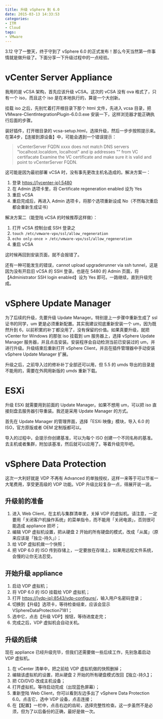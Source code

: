 ```yaml
---
title: 升级 vSphere 到 6.0
date: 2015-03-13 14:33:53
categories:
- ITM
- Cloud
tags:
- VMware
---
```

3.12 守了一整天，终于守到了 vSphere 6.0 的正式发布！那么今天当然第一件事情就是做升级了。下面分享一下升级过程中的一点经验。
<!-- more -->

# vCenter Server Appliance

我用的是 vCSA 架构，首先应该升级 vCSA。这次的 vCSA 没有 ova 格式了，只有一个 iso，而且这个 iso 是在本地执行的，算是一个大创新。

挂载 iso 之后，先别忙着打开根目录下那个 html 文件，先进入 vcsa 目录，把 VMware-ClientIntegrationPlugin-6.0.0.exe 安装一下，这样浏览器才能正确执行后面的步骤。

装好插件，打开根目录的 vcsa-setup.html，选择升级，然后一步步按照提示来。在第4步，【连接到源设备】中，可能会遇到一个错误提示：

> vCenterServer FQDN xxxx does not match DNS servers "localhost.localdom, localhost" and ip addresses "" from VC certifacate
> Examine the VC certificate and make sure it is valid and point to vCenterServer FQDN.

这可能是因为最初部署 vCSA 时，没有事先更改主机名造成的。解决方案一：

1. 登录 <https://[vcenter-ip]:5480>
1. 在 Admin 选项卡里，将 Certificate regeneration enabled 设为 Yes
1. 重启 vCSA
1. 重启完成后，再进入 Admin 选项卡，将那个选项重新设成 No（不然每次重启都会重新生成证书）

解决方案二（能登陆 vCSA 的时候推荐这样做）：

1. 打开 vCSA 控制台或 SSH 登录之
1. `touch /etc/vmware-vpx/ssl/allow_regeneration`
1. `echo only-once > /etc/vmware-vpx/ssl/allow_regeneration`
1. 重启 vCSA

这时候再回到安装页面，就不会报错了。

还有一种可能发生的错误，cannot upload upgraderunner via ssh tunnel，这是因为没有开启旧 vCSA 的 SSH 登录。也是在 5480 的 Admin 页面，将【Administrator SSH login enabled】设为 Yes 即可。一路继续，直到升级完成。

# vSphere Update Manager

为了后续的升级，先要升级 Update Manager。特别是上一步骤中重新生成了 ssl 证书的同学，um 更是必须重新配置。其实我建议彻底重新安装一个 um，因为既然升到 6，以前积累的补丁都没用了，没有保留的价值。如果真要升级，就把 vCenter for Windows 的那张 iso 挂载到 um 服务器上，选择 vSphere Update Manager 服务器，并且点击安装。安装程序会自动检测当前已安装过的 um，并进行升级。升级结束后重新打开 vSphere Client，并且在插件管理器中手动安装 vSphere Update Manager 扩展。

升级之后，之前导入过的修补补丁全部还可以用，但 5.5 的 umds 导出的目录是不能用的，需要在外网用新版的 umds 重新下载。

# ESXi

升级 ESXi 就需要用到前面的 Update Manager。如果不想用 um，可以把 iso 直接刻盘去服务器引导重装。我还是采用 Update Manager 的方式。

首先在 Update Manager 的管理界面，选择「ESXi 映像」模块，导入 6.0 的 ISO，官方原版或者 OEM 定制版都可以。

导入的过程中，会提示你创建基准，可以为每个 ISO 创建一个不同名称的基准。去主机或者集群，附加该基准，然后就可以应用了。等着升级完毕吧。

# vSphere Data Protection

这次一大利好就是 VDP 不再有 Advanced 的单独授权，这样一来等于可以节省一大笔费用，享受更高级的 VDP 功能。VDP 升级比较复杂一点，得展开说一说。

## 升级前的准备

1. 进入 Web Client，在主机与集群清单里，关掉 VDP 的虚拟机。请注意，一定要用「关闭客户机操作系统」的菜单指令，而不能用「关闭电源」，否则很可能造成 appliance 损坏；
1. 编辑 VDP 虚拟机设置，把从硬盘 2 开始的所有硬盘的模式，改成「从属」（原来应该是「独立-持久」）；
1. 给 VDP 虚拟机做一个快照；
1. 把 VDP 6.0 的 ISO 传到存储上，一定要放在存储上，如果用远程文件系统，会慢的让你无法忍受。

## 开始升级 appliance

1. 启动 VDP 虚拟机；
1. 将 VDP 6.0 的 ISO 挂载给 VDP 虚拟机；
1. 打开 <https://[vdp-ip]:8543/vdp-configure/>，输入用户名密码登录；
1. 切换到【升级】选项卡，等待检查结束，应该会显示 VSphereDataProtection7181；
1. 选中它，点击【升级 VDP】按钮，等待进度走完；
1. 完成之后，VDP 虚拟机会自动关机。

## 升级的后续

现在 appliance 已经升级完毕，但我们还需要做一些后续工作，先别急着启动 VDP 虚拟机。

1. 在 vCenter 清单中，把之前给 VDP 虚拟机做的快照删掉；
1. 编辑该虚拟机的设置，把从硬盘 2 开始的所有硬盘模式改回【独立-持久】；
1. 把 CD/DVD 改成主机设备；
1. 打开虚拟机，等待启动完成（出现蓝色屏幕）；
1. 重新登陆 Web Client，你可以看到左边多出了 vSphere Data Protection 6.0。点击它，选中 VDP 设备，点击连接；
1. 在【配置】一栏中，点击右边的齿轮，选择完整性检查。这一步虽然不是必须，但为了以后备份的正确，最好是做一次。